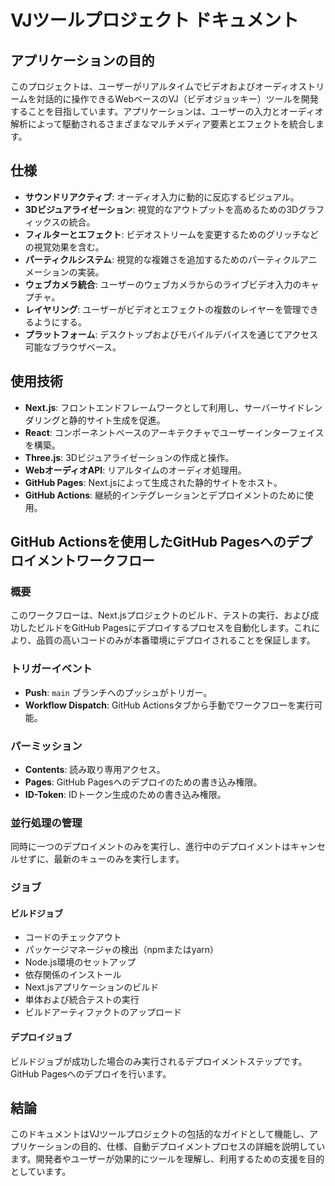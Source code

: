 # VJツールプロジェクト ドキュメント

## アプリケーションの目的

このプロジェクトは、ユーザーがリアルタイムでビデオおよびオーディオストリームを対話的に操作できるWebベースのVJ（ビデオジョッキー）ツールを開発することを目指しています。アプリケーションは、ユーザーの入力とオーディオ解析によって駆動されるさまざまなマルチメディア要素とエフェクトを統合します。

## 仕様

- **サウンドリアクティブ**: オーディオ入力に動的に反応するビジュアル。
- **3Dビジュアライゼーション**: 視覚的なアウトプットを高めるための3Dグラフィックスの統合。
- **フィルターとエフェクト**: ビデオストリームを変更するためのグリッチなどの視覚効果を含む。
- **パーティクルシステム**: 視覚的な複雑さを追加するためのパーティクルアニメーションの実装。
- **ウェブカメラ統合**: ユーザーのウェブカメラからのライブビデオ入力のキャプチャ。
- **レイヤリング**: ユーザーがビデオとエフェクトの複数のレイヤーを管理できるようにする。
- **プラットフォーム**: デスクトップおよびモバイルデバイスを通じてアクセス可能なブラウザベース。

## 使用技術

- **Next.js**: フロントエンドフレームワークとして利用し、サーバーサイドレンダリングと静的サイト生成を促進。
- **React**: コンポーネントベースのアーキテクチャでユーザーインターフェイスを構築。
- **Three.js**: 3Dビジュアライゼーションの作成と操作。
- **WebオーディオAPI**: リアルタイムのオーディオ処理用。
- **GitHub Pages**: Next.jsによって生成された静的サイトをホスト。
- **GitHub Actions**: 継続的インテグレーションとデプロイメントのために使用。

## GitHub Actionsを使用したGitHub Pagesへのデプロイメントワークフロー

### 概要

このワークフローは、Next.jsプロジェクトのビルド、テストの実行、および成功したビルドをGitHub Pagesにデプロイするプロセスを自動化します。これにより、品質の高いコードのみが本番環境にデプロイされることを保証します。

### トリガーイベント

- **Push**: `main` ブランチへのプッシュがトリガー。
- **Workflow Dispatch**: GitHub Actionsタブから手動でワークフローを実行可能。

### パーミッション

- **Contents**: 読み取り専用アクセス。
- **Pages**: GitHub Pagesへのデプロイのための書き込み権限。
- **ID-Token**: IDトークン生成のための書き込み権限。

### 並行処理の管理

同時に一つのデプロイメントのみを実行し、進行中のデプロイメントはキャンセルせずに、最新のキューのみを実行します。

### ジョブ

#### ビルドジョブ

- コードのチェックアウト
- パッケージマネージャの検出（npmまたはyarn）
- Node.js環境のセットアップ
- 依存関係のインストール
- Next.jsアプリケーションのビルド
- 単体および統合テストの実行
- ビルドアーティファクトのアップロード

#### デプロイジョブ

ビルドジョブが成功した場合のみ実行されるデプロイメントステップです。GitHub Pagesへのデプロイを行います。

## 結論

このドキュメントはVJツールプロジェクトの包括的なガイドとして機能し、アプリケーションの目的、仕様、自動デプロイメントプロセスの詳細を説明しています。開発者やユーザーが効果的にツールを理解し、利用するための支援を目的としています。
